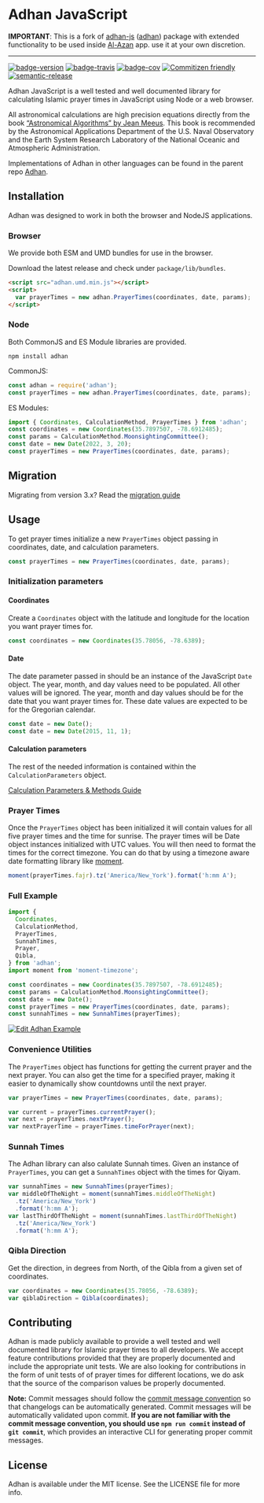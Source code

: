 # Adhan JavaScript

**IMPORTANT**: This is a fork of [adhan-js](https://github.com/batoulapps/adhan-js) ([adhan](https://www.npmjs.com/package/adhan)) package with extended functionality to be used inside [Al-Azan](https://github.com/meypod/al-azan) app. use it at your own discretion.

---

[![badge-version][]][npm] [![badge-travis][]][travis] [![badge-cov][]][codecov] [![Commitizen friendly](https://img.shields.io/badge/commitizen-friendly-brightgreen.svg)](http://commitizen.github.io/cz-cli/) [![semantic-release](https://img.shields.io/badge/%20%20%F0%9F%93%A6%F0%9F%9A%80-semantic--release-e10079.svg)](https://github.com/semantic-release/semantic-release)

Adhan JavaScript is a well tested and well documented library for calculating Islamic prayer times in JavaScript using Node or a web browser.

All astronomical calculations are high precision equations directly from the book [“Astronomical Algorithms” by Jean Meeus](http://www.willbell.com/math/mc1.htm). This book is recommended by the Astronomical Applications Department of the U.S. Naval Observatory and the Earth System Research Laboratory of the National Oceanic and Atmospheric Administration.

Implementations of Adhan in other languages can be found in the parent repo [Adhan](https://github.com/batoulapps/Adhan).

## Installation

Adhan was designed to work in both the browser and NodeJS applications.

### Browser

We provide both ESM and UMD bundles for use in the browser.

Download the latest release and check under `package/lib/bundles`.

```html
<script src="adhan.umd.min.js"></script>
<script>
  var prayerTimes = new adhan.PrayerTimes(coordinates, date, params);
</script>
```

### Node

Both CommonJS and ES Module libraries are provided.

```
npm install adhan
```

CommonJS:

```js
const adhan = require('adhan');
const prayerTimes = new adhan.PrayerTimes(coordinates, date, params);
```

ES Modules:

```js
import { Coordinates, CalculationMethod, PrayerTimes } from 'adhan';
const coordinates = new Coordinates(35.7897507, -78.6912485);
const params = CalculationMethod.MoonsightingCommittee();
const date = new Date(2022, 3, 20);
const prayerTimes = new PrayerTimes(coordinates, date, params);
```

## Migration

Migrating from version 3.x? Read the [migration guide](MIGRATION.md)

## Usage

To get prayer times initialize a new `PrayerTimes` object passing in coordinates,
date, and calculation parameters.

```js
const prayerTimes = new PrayerTimes(coordinates, date, params);
```

### Initialization parameters

#### Coordinates

Create a `Coordinates` object with the latitude and longitude for the location
you want prayer times for.

```js
const coordinates = new Coordinates(35.78056, -78.6389);
```

#### Date

The date parameter passed in should be an instance of the JavaScript `Date`
object. The year, month, and day values need to be populated. All other
values will be ignored. The year, month and day values should be for the date
that you want prayer times for. These date values are expected to be for the
Gregorian calendar.

```js
const date = new Date();
const date = new Date(2015, 11, 1);
```

#### Calculation parameters

The rest of the needed information is contained within the `CalculationParameters` object.

[Calculation Parameters & Methods Guide](METHODS.md)

### Prayer Times

Once the `PrayerTimes` object has been initialized it will contain values
for all five prayer times and the time for sunrise. The prayer times will be
Date object instances initialized with UTC values. You will then need to format
the times for the correct timezone. You can do that by using a timezone aware
date formatting library like [moment](https://momentjs.com/docs/).

```js
moment(prayerTimes.fajr).tz('America/New_York').format('h:mm A');
```

### Full Example

```ts
import {
  Coordinates,
  CalculationMethod,
  PrayerTimes,
  SunnahTimes,
  Prayer,
  Qibla,
} from 'adhan';
import moment from 'moment-timezone';

const coordinates = new Coordinates(35.7897507, -78.6912485);
const params = CalculationMethod.MoonsightingCommittee();
const date = new Date();
const prayerTimes = new PrayerTimes(coordinates, date, params);
const sunnahTimes = new SunnahTimes(prayerTimes);
```

[![Edit Adhan Example](https://codesandbox.io/static/img/play-codesandbox.svg)](https://codesandbox.io/s/adhan-example-88v549?fontsize=14&hidenavigation=1&theme=dark)

### Convenience Utilities

The `PrayerTimes` object has functions for getting the current prayer and the next prayer. You can also get the time for a specified prayer, making it
easier to dynamically show countdowns until the next prayer.

```js
var prayerTimes = new PrayerTimes(coordinates, date, params);

var current = prayerTimes.currentPrayer();
var next = prayerTimes.nextPrayer();
var nextPrayerTime = prayerTimes.timeForPrayer(next);
```

### Sunnah Times

The Adhan library can also calulate Sunnah times. Given an instance of `PrayerTimes`, you can get a `SunnahTimes` object with the times for Qiyam.

```js
var sunnahTimes = new SunnahTimes(prayerTimes);
var middleOfTheNight = moment(sunnahTimes.middleOfTheNight)
  .tz('America/New_York')
  .format('h:mm A');
var lastThirdOfTheNight = moment(sunnahTimes.lastThirdOfTheNight)
  .tz('America/New_York')
  .format('h:mm A');
```

### Qibla Direction

Get the direction, in degrees from North, of the Qibla from a given set of coordinates.

```js
var coordinates = new Coordinates(35.78056, -78.6389);
var qiblaDirection = Qibla(coordinates);
```

## Contributing

Adhan is made publicly available to provide a well tested and well documented library for Islamic prayer times to all
developers. We accept feature contributions provided that they are properly documented and include the appropriate
unit tests. We are also looking for contributions in the form of unit tests of of prayer times for different
locations, we do ask that the source of the comparison values be properly documented.

**Note:** Commit messages should follow the [commit message convention](./.github/COMMIT_CONVENTIONS.md) so that changelogs can be automatically generated. Commit messages will be automatically validated upon commit. **If you are not familiar with the commit message convention, you should use `npm run commit` instead of `git commit`**, which provides an interactive CLI for generating proper commit messages.

## License

Adhan is available under the MIT license. See the LICENSE file for more info.

[badge-version]: https://img.shields.io/npm/v/adhan.svg
[badge-travis]: https://travis-ci.org/batoulapps/adhan-js.svg?branch=master
[badge-cov]: https://codecov.io/gh/batoulapps/adhan-js/branch/master/graph/badge.svg
[travis]: https://travis-ci.org/batoulapps/adhan-js
[npm]: https://www.npmjs.org/package/adhan
[codecov]: https://codecov.io/gh/batoulapps/adhan-js
